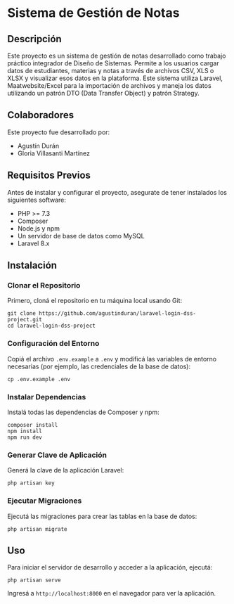 # Sistema de Gestión de Notas

## Descripción
Este proyecto es un sistema de gestión de notas desarrollado como trabajo práctico integrador de Diseño de Sistemas. Permite a los usuarios cargar datos de estudiantes, materias y notas a través de archivos CSV, XLS o XLSX y visualizar esos datos en la plataforma. Este sistema utiliza Laravel, Maatwebsite/Excel para la importación de archivos y maneja los datos utilizando un patrón DTO (Data Transfer Object) y patrón Strategy.

## Colaboradores
Este proyecto fue desarrollado por:
- Agustín Durán
- Gloria Villasanti Martínez

## Requisitos Previos
Antes de instalar y configurar el proyecto, asegurate de tener instalados los siguientes software:
- PHP >= 7.3
- Composer
- Node.js y npm
- Un servidor de base de datos como MySQL
- Laravel 8.x

## Instalación

### Clonar el Repositorio
Primero, cloná el repositorio en tu máquina local usando Git:

```
git clone https://github.com/agustinduran/laravel-login-dss-project.git
cd laravel-login-dss-project
```


### Configuración del Entorno
Copiá el archivo `.env.example` a `.env` y modificá las variables de entorno necesarias (por ejemplo, las credenciales de la base de datos):

```
cp .env.example .env
```

### Instalar Dependencias
Instalá todas las dependencias de Composer y npm:

```
composer install
npm install
npm run dev
```

### Generar Clave de Aplicación
Generá la clave de la aplicación Laravel:

```
php artisan key
```

### Ejecutar Migraciones
Ejecutá las migraciones para crear las tablas en la base de datos:

```
php artisan migrate
```


## Uso
Para iniciar el servidor de desarrollo y acceder a la aplicación, ejecutá:

```
php artisan serve
```

Ingresá a `http://localhost:8000` en el navegador para ver la aplicación.